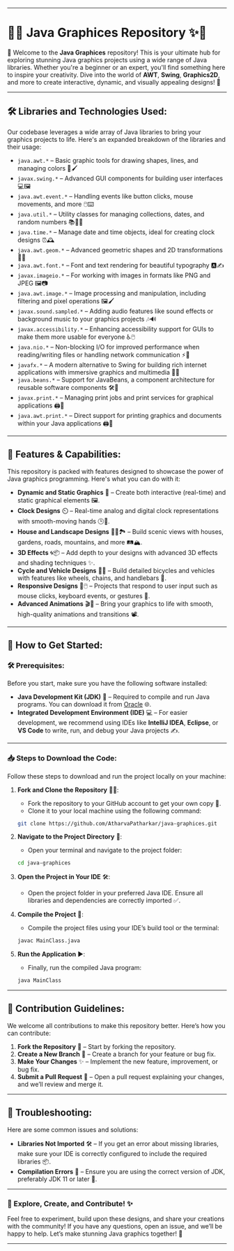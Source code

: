 
---

# 🌟✨ Java Graphices Repository ✨🌟

🎉 Welcome to the **Java Graphices** repository! This is your ultimate hub for exploring stunning Java graphics projects using a wide range of Java libraries. Whether you're a beginner or an expert, you'll find something here to inspire your creativity. Dive into the world of **AWT**, **Swing**, **Graphics2D**, and more to create interactive, dynamic, and visually appealing designs! 🚀



---

## 🛠️ Libraries and Technologies Used:
Our codebase leverages a wide array of Java libraries to bring your graphics projects to life. Here's an expanded breakdown of the libraries and their usage:

- `java.awt.*` – Basic graphic tools for drawing shapes, lines, and managing colors 🎨🖌️
- `javax.swing.*` – Advanced GUI components for building user interfaces 💻🖼️
- `java.awt.event.*` – Handling events like button clicks, mouse movements, and more 🖱️⌨️
- `java.util.*` – Utility classes for managing collections, dates, and random numbers 📚📅🎲
- `java.time.*` – Manage date and time objects, ideal for creating clock designs ⏰🕰️
- `java.awt.geom.*` – Advanced geometric shapes and 2D transformations 📐🔄
- `java.awt.font.*` – Font and text rendering for beautiful typography 🅰️✍️
- `javax.imageio.*` – For working with images in formats like PNG and JPEG 🖼️📷
- `java.awt.image.*` – Image processing and manipulation, including filtering and pixel operations 🖼️🖌️
- `javax.sound.sampled.*` – Adding audio features like sound effects or background music to your graphics projects 🎶🔊
- `javax.accessibility.*` – Enhancing accessibility support for GUIs to make them more usable for everyone ♿🖱️
- `java.nio.*` – Non-blocking I/O for improved performance when reading/writing files or handling network communication ⚡📂
- `javafx.*` – A modern alternative to Swing for building rich internet applications with immersive graphics and multimedia 🚀🎥
- `java.beans.*` – Support for JavaBeans, a component architecture for reusable software components 🛠️🔄
- `javax.print.*` – Managing print jobs and print services for graphical applications 🖨️📝
- `java.awt.print.*` – Direct support for printing graphics and documents within your Java applications 🖨️📄



---

## 🎨 Features & Capabilities:
This repository is packed with features designed to showcase the power of Java graphics programming. Here's what you can do with it:

- **Dynamic and Static Graphics** 🎨 – Create both interactive (real-time) and static graphical elements 🖼️.
- **Clock Designs** ⏲️ – Real-time analog and digital clock representations with smooth-moving hands 🕒🔄.
- **House and Landscape Designs** 🏡🌳🏞️ – Build scenic views with houses, gardens, roads, mountains, and more 🛤️🏔️.
- **3D Effects** 🌀📦 – Add depth to your designs with advanced 3D effects and shading techniques ✨.
- **Cycle and Vehicle Designs** 🚴🚗 – Build detailed bicycles and vehicles with features like wheels, chains, and handlebars 🚀.
- **Responsive Designs** 📱🖱️ – Projects that respond to user input such as mouse clicks, keyboard events, or gestures 📲.
- **Advanced Animations** 🎬🕺 – Bring your graphics to life with smooth, high-quality animations and transitions 📽️.

---

## 🚀 How to Get Started:

### 🛠️ Prerequisites:
Before you start, make sure you have the following software installed:

- **Java Development Kit (JDK)** 🧰 – Required to compile and run Java programs. You can download it from [Oracle](https://www.oracle.com/java/technologies/javase-jdk11-downloads.html) 🌐.
- **Integrated Development Environment (IDE)** 💻 – For easier development, we recommend using IDEs like **IntelliJ IDEA**, **Eclipse**, or **VS Code** to write, run, and debug your Java projects ✍️.

---

### 📥 Steps to Download the Code:
Follow these steps to download and run the project locally on your machine:

1. **Fork and Clone the Repository** 🍴🔗:
   - Fork the repository to your GitHub account to get your own copy 🔄.
   - Clone it to your local machine using the following command:
   ```bash
   git clone https://github.com/AtharvaPatharkar/java-graphices.git
   ```

2. **Navigate to the Project Directory** 📂:
   - Open your terminal and navigate to the project folder:
   ```bash
   cd java-graphices
   ```

3. **Open the Project in Your IDE** 🛠️:
   - Open the project folder in your preferred Java IDE. Ensure all libraries and dependencies are correctly imported ✅.

4. **Compile the Project** 📄:
   - Compile the project files using your IDE’s build tool or the terminal:
   ```bash
   javac MainClass.java
   ```

5. **Run the Application** ▶️:
   - Finally, run the compiled Java program:
   ```bash
   java MainClass
   ```

---

## 🎯 Contribution Guidelines:
We welcome all contributions to make this repository better. Here’s how you can contribute:

1. **Fork the Repository** 🍴 – Start by forking the repository.
2. **Create a New Branch** 🌿 – Create a branch for your feature or bug fix.
3. **Make Your Changes** ✨ – Implement the new feature, improvement, or bug fix.
4. **Submit a Pull Request** 🚀 – Open a pull request explaining your changes, and we’ll review and merge it.

---

## 🔧 Troubleshooting:
Here are some common issues and solutions:

- **Libraries Not Imported** 🛠️ – If you get an error about missing libraries, make sure your IDE is correctly configured to include the required libraries 📦.
- **Compilation Errors** 🚨 – Ensure you are using the correct version of JDK, preferably JDK 11 or later 🔧.

---

### 🌟 Explore, Create, and Contribute! ✨

Feel free to experiment, build upon these designs, and share your creations with the community! If you have any questions, open an issue, and we’ll be happy to help. Let’s make stunning Java graphics together! 🌈

---
